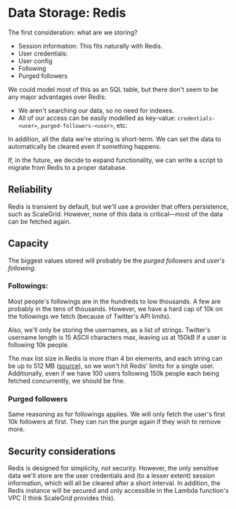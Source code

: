 # Data Storage: Redis

The first consideration: what are we storing?
- Session information: This fits naturally with Redis.
- User credentials:
- User config
- Following
- Purged followers

We could model most of this as an SQL table, but there don't seem to be any major advantages over Redis:
- We aren't searching our data, so no need for indexes.
- All of our access can be easily modelled as key-value: `credentials-<user>`, `purged-followers-<user>`, etc.

In addition, all the data we're storing is short-term. We can set the data to automatically be cleared even if something happens.

If, in the future, we decide to expand functionality, we can write a script to migrate from Redis to a proper database.

## Reliability
Redis is transient by default, but we'll use a provider that offers persistence, such as ScaleGrid. However, none of this data is critical—most of the data can be fetched again.

## Capacity
The biggest values stored will probably be the *purged followers* and *user's following*.

### Followings:
Most people's followings are in the hundreds to low thousands. A few are probably in the tens of thousands. However, we have a hard cap of 10k on the followings we fetch (because of Twitter's API limits).

Also, we'll only be storing the usernames, as a list of strings. Twitter's username length is 15 ASCII characters max, leaving us at 150kB if a user is following 10k people.

The max list size in Redis is more than 4 bn elements, and each string can be up to 512 MB ([source](https://redis.io/topics/data-types)), so we won't hit Redis' limits for a single user. Additionally, even if we have 100 users following 150k people each being fetched concurrently, we should be fine.

### Purged followers
Same reasoning as for followings applies. We will only fetch the user's first 10k followers at first. They can run the purge again if they wish to remove more.

## Security considerations
Redis is designed for simplicity, not security. However, the only sensitive data we'll store are the user credentials and (to a lesser extent) session information, which will all be cleared after a short interval. In addition, the Redis instance will be secured and only accessible in the Lambda function's VPC (I think ScaleGrid provides this).